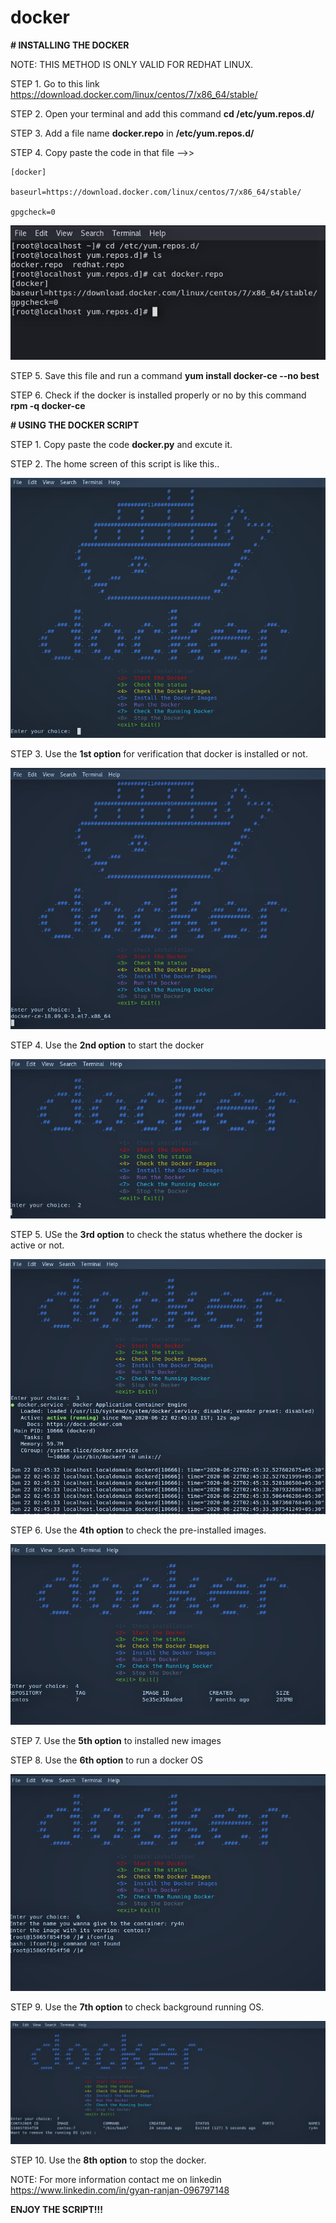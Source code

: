# docker
****# INSTALLING THE DOCKER****

NOTE: THIS METHOD IS ONLY VALID FOR REDHAT LINUX.
 
STEP 1. Go to this link https://download.docker.com/linux/centos/7/x86_64/stable/ 

STEP 2. Open your terminal and add this command **cd /etc/yum.repos.d/**

STEP 3. Add a file name **docker.repo** in **/etc/yum.repos.d/**

STEP 4. Copy paste the code in that file -->>
        
    [docker]

    baseurl=https://download.docker.com/linux/centos/7/x86_64/stable/

    gpgcheck=0
    

![alt-text](https://github.com/rgyan619/docker/blob/master/yum.png)

STEP 5. Save this file and run a command **yum install docker-ce --no best**

STEP 6. Check if the docker is installed properly or no by this command **rpm -q docker-ce**


****# USING THE DOCKER SCRIPT****

STEP 1. Copy paste the code **docker.py** and excute it.

STEP 2. The home screen of this script is like this..

![alt-text](https://github.com/rgyan619/docker/blob/master/openning_script.png)

STEP 3. Use the **1st option**  for verification that docker is installed or not.

![alt-text](https://github.com/rgyan619/docker/blob/master/docker_check.png)

STEP 4. Use the **2nd option** to start the docker 

![alt-text](https://github.com/rgyan619/docker/blob/master/Starting_docker.png)

STEP 5. USe the **3rd option** to check the status whethere the docker is active or not.

![alt-text](https://github.com/rgyan619/docker/blob/master/docker_status.png)

STEP 6. Use the **4th option** to check the pre-installed images.

![alt-text](https://github.com/rgyan619/docker/blob/master/checking_images.png)

STEP 7. Use the **5th option** to installed new images

STEP 8. Use the **6th option** to run a docker OS

![alt-text](https://github.com/rgyan619/docker/blob/master/running_docker.png)

STEP 9. Use the **7th option** to check background running OS.

![alt-text](https://github.com/rgyan619/docker/blob/master/back_docker.png)

STEP 10. Use the **8th option** to stop the docker.

NOTE: For more information contact me on linkedin https://www.linkedin.com/in/gyan-ranjan-096797148 
    
  **ENJOY THE SCRIPT!!!**


